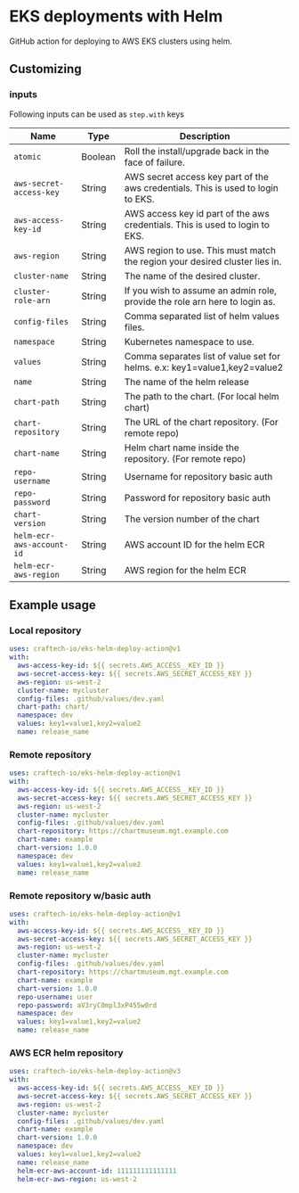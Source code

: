 # EKS deployments with Helm

GitHub action for deploying to AWS EKS clusters using helm.

## Customizing

### inputs

Following inputs can be used as `step.with` keys

| Name                      | Type    | Description                                                                      |
|---------------------------|---------|----------------------------------------------------------------------------------|
| `atomic`                  | Boolean | Roll the install/upgrade back in the face of failure.                             |
| `aws-secret-access-key`   | String  | AWS secret access key part of the aws credentials. This is used to login to EKS.  |
| `aws-access-key-id`       | String  | AWS access key id part of the aws credentials. This is used to login to EKS.      |
| `aws-region`              | String  | AWS region to use. This must match the region your desired cluster lies in.       |
| `cluster-name`            | String  | The name of the desired cluster.                                                  |
| `cluster-role-arn`        | String  | If you wish to assume an admin role, provide the role arn here to login as.       |
| `config-files`            | String  | Comma separated list of helm values files.                                        |
| `namespace`               | String  | Kubernetes namespace to use.                                                      |
| `values`                  | String  | Comma separates list of value set for helms. e.x: key1=value1,key2=value2         |
| `name`                    | String  | The name of the helm release                                                      |
| `chart-path`              | String  | The path to the chart. (For local helm chart)                                     |
| `chart-repository`        | String  | The URL of the chart repository. (For remote repo)                                |
| `chart-name`              | String  | Helm chart name inside the repository. (For remote repo)                          |
| `repo-username`           | String  | Username for repository basic auth                                                |
| `repo-password`           | String  | Password for repository basic auth                                                |
| `chart-version`           | String  | The version number of the chart                                                   |
| `helm-ecr-aws-account-id` | String  | AWS account ID for the helm ECR                                                   |
| `helm-ecr-aws-region`     | String  | AWS region for the helm ECR                                                       |


## Example usage
### Local repository

```yaml
uses: craftech-io/eks-helm-deploy-action@v1
with:
  aws-access-key-id: ${{ secrets.AWS_ACCESS__KEY_ID }}
  aws-secret-access-key: ${{ secrets.AWS_SECRET_ACCESS_KEY }}
  aws-region: us-west-2
  cluster-name: mycluster
  config-files: .github/values/dev.yaml
  chart-path: chart/
  namespace: dev
  values: key1=value1,key2=value2
  name: release_name
```

### Remote repository

```yaml
uses: craftech-io/eks-helm-deploy-action@v1
with:
  aws-access-key-id: ${{ secrets.AWS_ACCESS__KEY_ID }}
  aws-secret-access-key: ${{ secrets.AWS_SECRET_ACCESS_KEY }}
  aws-region: us-west-2
  cluster-name: mycluster
  config-files: .github/values/dev.yaml
  chart-repository: https://chartmuseum.mgt.example.com
  chart-name: example
  chart-version: 1.0.0
  namespace: dev
  values: key1=value1,key2=value2
  name: release_name
```

### Remote repository w/basic auth

```yaml
uses: craftech-io/eks-helm-deploy-action@v1
with:
  aws-access-key-id: ${{ secrets.AWS_ACCESS__KEY_ID }}
  aws-secret-access-key: ${{ secrets.AWS_SECRET_ACCESS_KEY }}
  aws-region: us-west-2
  cluster-name: mycluster
  config-files: .github/values/dev.yaml
  chart-repository: https://chartmuseum.mgt.example.com
  chart-name: example
  chart-version: 1.0.0
  repo-username: user
  repo-password: aV3ryC0mpl3xP455w0rd
  namespace: dev
  values: key1=value1,key2=value2
  name: release_name
```

### AWS ECR helm repository

```yaml
uses: craftech-io/eks-helm-deploy-action@v3
with:
  aws-access-key-id: ${{ secrets.AWS_ACCESS__KEY_ID }}
  aws-secret-access-key: ${{ secrets.AWS_SECRET_ACCESS_KEY }}
  aws-region: us-west-2
  cluster-name: mycluster
  config-files: .github/values/dev.yaml
  chart-name: example
  chart-version: 1.0.0
  namespace: dev
  values: key1=value1,key2=value2
  name: release_name
  helm-ecr-aws-account-id: 111111111111111
  helm-ecr-aws-region: us-west-2
```

